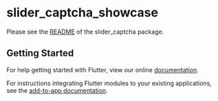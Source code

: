 # slider_captcha_showcase

Please see the [README](https://github.com/BrianTV98/slider_captcha/blob/main/README.md) of the slider_captcha package.

## Getting Started

For help getting started with Flutter, view our online
[documentation](https://flutter.dev/).

For instructions integrating Flutter modules to your existing applications,
see the [add-to-app documentation](https://flutter.dev/docs/development/add-to-app).
